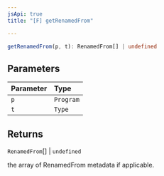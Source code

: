 ```yaml
---
jsApi: true
title: "[F] getRenamedFrom"

---
```

```ts
getRenamedFrom(p, t): RenamedFrom[] | undefined
```

## Parameters

| Parameter | Type |
| :------ | :------ |
| `p` | `Program` |
| `t` | `Type` |

## Returns

`RenamedFrom`[] \| `undefined`

the array of RenamedFrom metadata if applicable.
